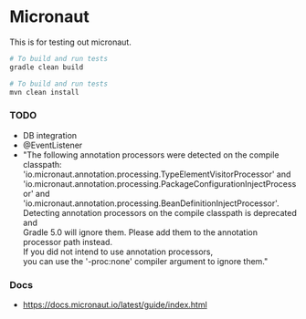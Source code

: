 # Micronaut

This is for testing out micronaut.

```bash
# To build and run tests
gradle clean build

# To build and run tests
mvn clean install

```

### TODO
* DB integration
* @EventListener
* "The following annotation processors were detected on the compile classpath:  
    'io.micronaut.annotation.processing.TypeElementVisitorProcessor' and   
    'io.micronaut.annotation.processing.PackageConfigurationInjectProcessor' and  
    'io.micronaut.annotation.processing.BeanDefinitionInjectProcessor'.   
 Detecting annotation processors on the compile classpath is deprecated and   
 Gradle 5.0 will ignore them. Please add them to the annotation processor path instead.  
  If you did not intend to use annotation processors,   
  you can use the '-proc:none' compiler argument to ignore them."


### Docs

* https://docs.micronaut.io/latest/guide/index.html